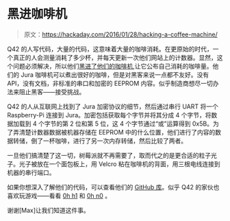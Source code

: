 # 黑进咖啡机

> 原文：<https://hackaday.com/2016/01/28/hacking-a-coffee-machine/>

Q42 的人写代码，大量的代码，这意味着大量的咖啡消耗。在更原始的时代，一个真正的人会测量消耗了多少杯，并每天更新一次他们网站上的计数器。显然，这个问题必须解决，所以他们[黑进了他们的咖啡机](https://q42.com/blog/post/138082491543/hacking-the-coffee-machine),让它公布自己消耗的咖啡量。他们的 Jura 咖啡机可以煮出很好的咖啡，但是对黑客来说一点都不友好。没有 API，没有文档，非标准的串口和加密的 EEPROM 内容。似乎制造商想尽一切办法来阻止黑客——接受挑战。

Q42 的人从互联网上找到了 Jura 加密协议的细节，然后通过串行 UART 将一个 Raspberry-Pi 连接到 Jura。加密包括获取每个字节并将其分成 4 个字节，将数据加载到 4 个字节的第 2 位和第 5 位，这 4 个字节通过“或”运算得到 0x5B。为了弄清楚计数器数据被机器存储在 EEPROM 中的什么位置，他们进行了内容的数据转储，倒了一杯咖啡，进行了另一次内存转储，然后比较了两者。

一旦他们搞清楚了这一切，树莓派就不再需要了，取而代之的是更合适的粒子光子。光子被放在一个面包板上，用 Velcro 粘在咖啡机的背面，用三根电线连接到机器的串行端口。

如果你想深入了解他们的代码，可以查看他们的 [GitHub 库](https://github.com/Q42/coffeehack)。似乎 Q42 的家伙也喜欢玩游戏——看看 [0h h1](http://0hh1.com/) 和 [0h n0](http://0hn0.com/) 。

谢谢[Max]让我们知道这件事。